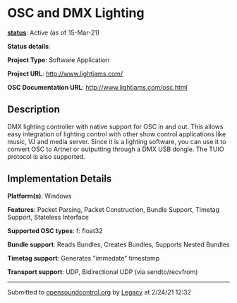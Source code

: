 # OSC and DMX Lighting

**[status](../implementation-status.html)**: Active (as of 15-Mar-21)

**Status details**: 


**Project Type**: Software Application

**Project URL**: <http://www.lightjams.com/>

**OSC Documentation URL**: <http://www.lightjams.com/osc.html>

## Description

DMX lighting controller with native support for OSC in and out. This allows easy integration of lighting control with other show control applications like music, VJ and media server. Since it is a lighting software, you can use it to convert OSC to Artnet or outputting through a DMX USB dongle. The TUIO protocol is also supported.

## Implementation Details

**Platform(s)**: Windows

**Features**: Packet Parsing, Packet Construction, Bundle Support, Timetag Support, Stateless Interface

**Supported OSC types**: f: float32

**Bundle support**: Reads Bundles, Creates Bundles, Supports Nested Bundles

**Timetag support**: Generates "immedate" timestamp

**Transport support**: UDP, Bidirectional UDP (via sendto/recvfrom)

---
Submitted to [opensoundcontrol.org](https://opensoundcontrol.org) by [Legacy](legacy-site.html) at 2/24/21 12:32
